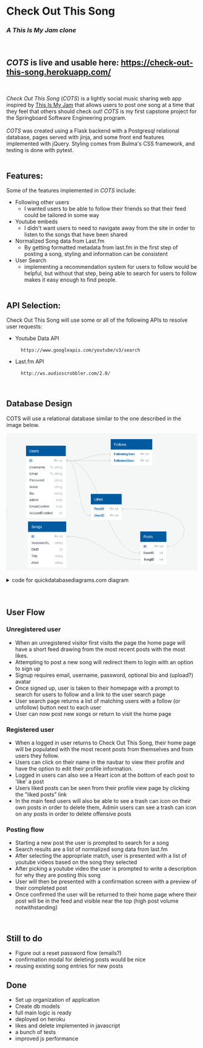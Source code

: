 # Check Out This Song
### *A This Is My Jam clone*
<br>

## *COTS* is live and usable here: https://check-out-this-song.herokuapp.com/
<br>

*Check Out This Song* (*COTS*) is a lightly social music sharing web app inspired by [This Is My Jam](https://www.thisismyjam.com/) that allows users to post one song at a time that they feel that others should check out! *COTS* is my first capstone project for the Springboard Software Engineering program.
<br><br>
*COTS* was created using a Flask backend with a Postgresql relational database, pages served with jinja, and some front end features implemented with jQuery. Styling comes from Bulma's CSS framework, and testing is done with pytest.
<br><br>

## Features:
Some of the features implemented in *COTS* include:

* Following other users
  * I wanted users to be able to follow their friends so that their feed could be tailored in some way
* Youtube embeds
  * I didn't want users to need to navigate away from the site in order to listen to the songs that have been shared
* Normalized Song data from Last.fm
  * By getting formatted metadata from last.fm in the first step of posting a song, styling and information can be consistent
* User Search
  * implementing a recommendation system for users to follow would be helpful, but without that step, being able to search for users to follow makes it easy enough to find people.
<br><br>

## API Selection:
Check Out This Song will use some or all of the following APIs to resolve user requests:

* Youtube Data API

        https://www.googleapis.com/youtube/v3/search

* Last.fm API

        http://ws.audioscrobbler.com/2.0/
<br>

## Database Design
COTS will use a relational database similar to the one described in the image below.

![COTS database diagram](resources/COTS_database_diagram.png)

<details>
<summary>code for quickdatabasediagrams.com diagram</summary>

    Users
    -
    ID PK int
    Username string UNIQUE
    Email string UNIQUE
    Password string
    Avatar string
    Bio string
    Admin boolean
    EmailConfirm bool
    AccountEnabled bool

    Posts
    -
    ID PK int
    UserID int FK >- Users.ID
    SongID int FK >- Songs.ID

    Songs
    -
    ID PK int
    YoutubeURL string
    DbID int
    Title string
    Artist string

    Likes
    -
    PostID int PK FK >- Posts.ID
    UserID inf PK FK >- Users.ID

    Follows
    -
    FollowingUser int PK FK >- Users.ID
    FollowedUser int PK FK >- Users.ID
</details>
<br><br>

## User Flow

### Unregistered user

* When an unregistered visitor first visits the page the home page will have a short feed drawing from the most recent posts with the most likes.
* Attempting to post a new song will redirect them to login with an option to sign up
* Signup requires email, username, password, optional bio and (upload?) avatar
* Once signed up, user is taken to their homepage with a prompt to search for users to follow and a link to the user search page
* User search page returns a list of matching users with a follow (or unfollow) button next to each user
* User can now post new songs or return to visit the home page

### Registered user

* When a logged in user returns to Check Out This Song, their home page will be populated with the most recent posts from themselves and from users they follow.
* Users can click on their name in the navbar to view their profile and have the option to edit their profile information.
* Logged in users can also see a Heart icon at the bottom of each post to 'like' a post
* Users liked posts can be seen from their profile view page by clicking the "liked posts" link
* In the main feed users will also be able to see a trash can icon on their own posts in order to delete them, Admin users can see a trash can icon on any posts in order to delete offensive posts

### Posting flow

* Starting a new post the user is prompted to search for a song
* Search results are a list of normalized song data from last.fm
* After selecting the appropriate match, user is presented with a list of youtube videos based on the song they selected
* After picking a youtube video the user is prompted to write a description for why they are posting this song
* User will then be presented with a confirmation screen with a preview of their completed post
* Once confirmed the user will be returned to their home page where their post will be in the feed and visible near the top (high post volume notwithstanding)

<br>

## Still to do

* Figure out a reset password flow (emails?)
* confirmation modal for deleting posts would be nice
* reusing existing song entries for new posts


## Done

* Set up organization of application
* Create db models
* full main logic is ready
* deployed on heroku
* likes and delete implemented in javascript
* a bunch of tests
* improved js performance